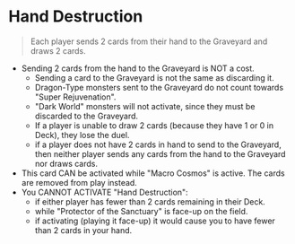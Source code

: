 # Hand Destruction

> Each player sends 2 cards from their hand to the Graveyard and draws 2 cards.

*   Sending 2 cards from the hand to the Graveyard is NOT a cost.
    *   Sending a card to the Graveyard is not the same as discarding it.
    *   Dragon-Type monsters sent to the Graveyard do not count towards "Super Rejuvenation".
    *   "Dark World" monsters will not activate, since they must be discarded to the Graveyard.
    *   If a player is unable to draw 2 cards (because they have 1 or 0 in Deck), they lose the duel.
    *   if a player does not have 2 cards in hand to send to the Graveyard, then neither player sends any cards from the hand to the Graveyard nor draws cards.
*   This card CAN be activated while "Macro Cosmos" is active. The cards are removed from play instead.
*   You CANNOT ACTIVATE "Hand Destruction":
    *   if either player has fewer than 2 cards remaining in their Deck.
    *   while "Protector of the Sanctuary" is face-up on the field.
    *   if activating (playing it face-up) it would cause you to have fewer than 2 cards in your hand.
